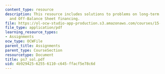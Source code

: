 ```yaml
---
content_type: resource
description: This resource includes solutions to problems on long-term debt, leases
  and Off-Balance Sheet financing.
file: https://ol-ocw-studio-app-production.s3.amazonaws.com/courses/15-501-introduction-to-financial-and-managerial-accounting-spring-2004/4b92942562556110c645ffacf5e78c6d_ps7_sol.pdf
file_type: application/pdf
learning_resource_types:
- Assignments
ocw_type: OCWFile
parent_title: Assignments
parent_type: CourseSection
resourcetype: Document
title: ps7_sol.pdf
uid: 4b929425-6255-6110-c645-ffacf5e78c6d
---
```

